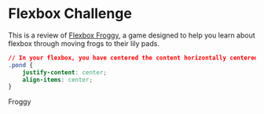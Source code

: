 # Flexbox Challenge

This is a review of [Flexbox Froggy](http://flexboxfroggy.com/), a game designed to help you learn about flexbox through moving frogs to their lily pads.

```css
// In your flexbox, you have centered the content horizontally centered with `justify-content` and vertically centered with `align-items`.
.pond {
	justify-content: center;
	align-items: center;
}
```

Froggy

